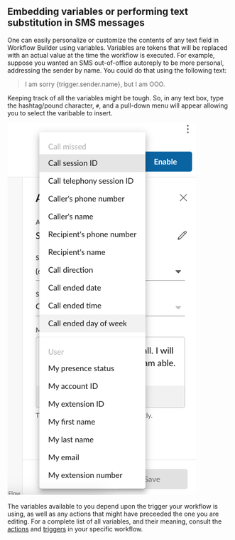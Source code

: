 ## Embedding variables or performing text substitution in SMS messages

One can easily personalize or customize the contents of any text field in Workflow Builder using variables. Variables are tokens that will be replaced with an actual value at the time the workflow is executed. For example, suppose you wanted an SMS out-of-office autoreply to be more personal, addressing the sender by name. You could do that using the following text:

> I am sorry {trigger.sender.name}, but I am OOO. 

Keeping track of all the variables might be tough. So, in any text box, type the hashtag/pound character, `#`, and a pull-down menu will appear allowing you to select the varibable to insert. 

![inserting variables into textbox](../img/message-variables.png)

The variables available to you depend upon the trigger your workflow is using, as well as any actions that might have preceeded the one you are editing. For a complete list of all variables, and their meaning, consult the [actions](../workflows/custom/actions/index.md) and [triggers](../workflows/custom/triggers/index.md) in your specific workflow. 

